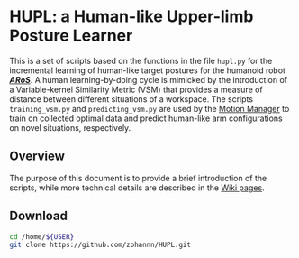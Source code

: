 # HUPL: a Human-like Upper-limb Posture Learner
This is a set of scripts based on the functions in the file `hupl.py` for the incremental learning of human-like target postures for the humanoid robot [***ARoS***](https://github.com/zohannn/aros_description). A human learning-by-doing cycle is mimicked by the introduction of a Variable-kernel Similarity Metric (VSM) that provides a measure of distance between different situations of a workspace. The scripts `training_vsm.py` and `predicting_vsm.py` are used by the [Motion Manager](https://github.com/zohannn/motion_manager) to train on collected optimal data and predict human-like arm configurations on novel situations, respectively.  
## Overview
The purpose of this document is to provide a brief introduction of the scripts, while more technical details are described in the [Wiki pages](https://github.com/zohannn/HUPL/wiki).

## Download

```Bash
cd /home/${USER}
git clone https://github.com/zohannn/HUPL.git
```
